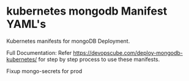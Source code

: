 # kubernetes mongodb Manifest YAML's

Kubernetes manifests for mongoDB Deployment.

Full Documentation: Refer https://devopscube.com/deploy-mongodb-kubernetes/ for step by step process to use these manifests.

Fixup mongo-secrets for prod
